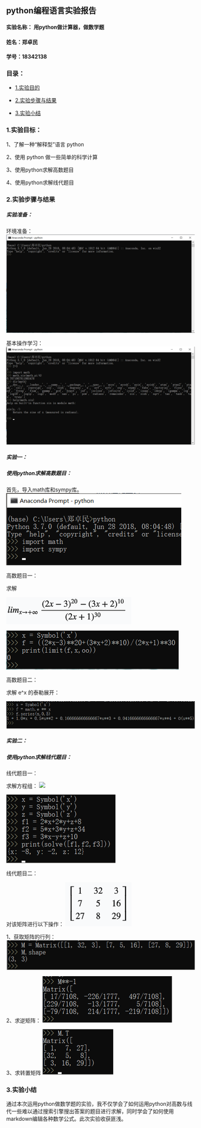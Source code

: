 ## python编程语言实验报告			

#### 实验名称： 用python做计算器，做数学题			

#### 姓名：郑卓民

#### 学号：18342138

### 目录：			
* [1.实验目的](#1)

* [2.实验步骤与结果](#2)

* [3.实验小结](#3)

<h3 id="1">1.实验目标：</h3>				

1、了解一种“解释型”语言 python

2、使用 python 做一些简单的科学计算

3、使用python求解高数题目

4、使用python求解线代题目

<h3 id="2">2.实验步骤与结果</h3>				

##### 实验准备：

环境准备：		
![](images/python1.jpg) 	

基本操作学习：
![](images/python2.jpg)
	

##### 实验一：				
##### 使用python求解高数题目：	

首先，导入math库和sympy库。
![](images/python3.jpg)

高数题目一：		

求解 

![](images/python10.jpg)

![](images/python4.jpg)

高数题目二：

求解 e^x 的泰勒展开：

![](images/python5.jpg)

##### 实验二：				
##### 使用python求解线代题目：

线代题目一：

求解方程组：
![](images/python11.jpg)


![](images/python6.jpg)

线代题目二：

对该矩阵进行以下操作：
![](images/python12.jpg)
		
1、获取矩阵的行列：
![](images/python7.jpg)

2、求逆矩阵：
![](images/python8.jpg)

3、求转置矩阵
![](images/python9.jpg)

<h3 id="3">3.实验小结</h3>    
通过本次运用python做数学题的实验，我不仅学会了如何运用python对高数与线代一些难以通过搜索引擎搜出答案的题目进行求解，同时学会了如何使用markdown编辑各种数学公式。此次实验收获匪浅。

